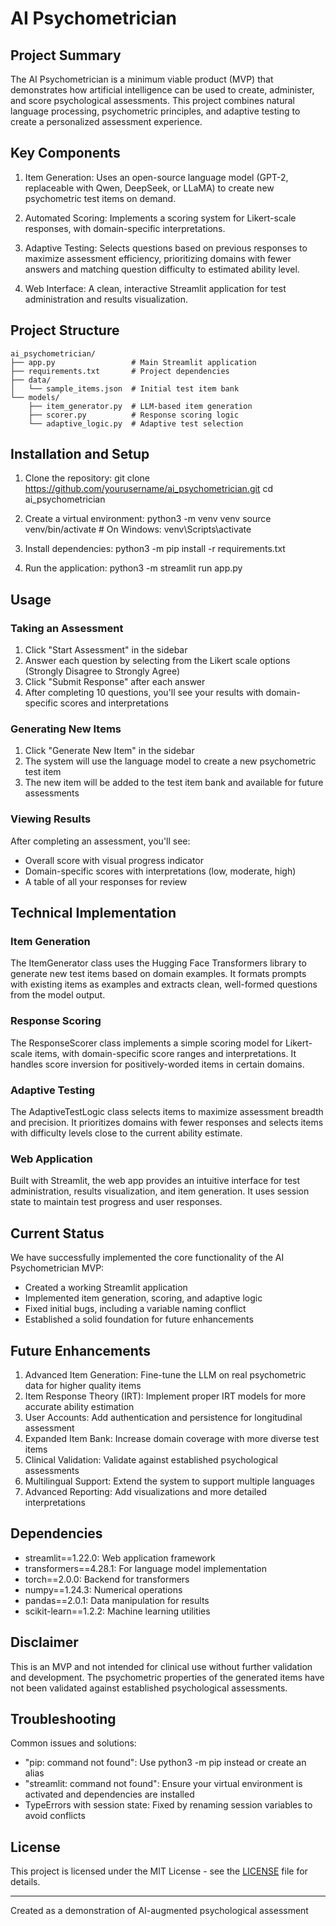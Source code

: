 # AI Psychometrician

## Project Summary

The AI Psychometrician is a minimum viable product (MVP) that demonstrates how artificial intelligence can be used to create, administer, and score psychological assessments. This project combines natural language processing, psychometric principles, and adaptive testing to create a personalized assessment experience.

## Key Components

1. Item Generation: Uses an open-source language model (GPT-2, replaceable with Qwen, DeepSeek, or LLaMA) to create new psychometric test items on demand.

2. Automated Scoring: Implements a scoring system for Likert-scale responses, with domain-specific interpretations.

3. Adaptive Testing: Selects questions based on previous responses to maximize assessment efficiency, prioritizing domains with fewer answers and matching question difficulty to estimated ability level.

4. Web Interface: A clean, interactive Streamlit application for test administration and results visualization.

## Project Structure

```
ai_psychometrician/
├── app.py                 # Main Streamlit application
├── requirements.txt       # Project dependencies
├── data/
│   └── sample_items.json  # Initial test item bank
└── models/
    ├── item_generator.py  # LLM-based item generation
    ├── scorer.py          # Response scoring logic
    └── adaptive_logic.py  # Adaptive test selection
```

## Installation and Setup

1. Clone the repository:
   git clone https://github.com/yourusername/ai_psychometrician.git
   cd ai_psychometrician

2. Create a virtual environment:
   python3 -m venv venv
   source venv/bin/activate  # On Windows: venv\Scripts\activate

3. Install dependencies:
   python3 -m pip install -r requirements.txt

4. Run the application:
   python3 -m streamlit run app.py

## Usage

### Taking an Assessment

1. Click "Start Assessment" in the sidebar
2. Answer each question by selecting from the Likert scale options (Strongly Disagree to Strongly Agree)
3. Click "Submit Response" after each answer
4. After completing 10 questions, you'll see your results with domain-specific scores and interpretations

### Generating New Items

1. Click "Generate New Item" in the sidebar
2. The system will use the language model to create a new psychometric test item
3. The new item will be added to the test item bank and available for future assessments

### Viewing Results

After completing an assessment, you'll see:
- Overall score with visual progress indicator
- Domain-specific scores with interpretations (low, moderate, high)
- A table of all your responses for review

## Technical Implementation

### Item Generation
The ItemGenerator class uses the Hugging Face Transformers library to generate new test items based on domain examples. It formats prompts with existing items as examples and extracts clean, well-formed questions from the model output.

### Response Scoring
The ResponseScorer class implements a simple scoring model for Likert-scale items, with domain-specific score ranges and interpretations. It handles score inversion for positively-worded items in certain domains.

### Adaptive Testing
The AdaptiveTestLogic class selects items to maximize assessment breadth and precision. It prioritizes domains with fewer responses and selects items with difficulty levels close to the current ability estimate.

### Web Application
Built with Streamlit, the web app provides an intuitive interface for test administration, results visualization, and item generation. It uses session state to maintain test progress and user responses.

## Current Status

We have successfully implemented the core functionality of the AI Psychometrician MVP:
- Created a working Streamlit application
- Implemented item generation, scoring, and adaptive logic
- Fixed initial bugs, including a variable naming conflict
- Established a solid foundation for future enhancements

## Future Enhancements

1. Advanced Item Generation: Fine-tune the LLM on real psychometric data for higher quality items
2. Item Response Theory (IRT): Implement proper IRT models for more accurate ability estimation
3. User Accounts: Add authentication and persistence for longitudinal assessment
4. Expanded Item Bank: Increase domain coverage with more diverse test items
5. Clinical Validation: Validate against established psychological assessments
6. Multilingual Support: Extend the system to support multiple languages
7. Advanced Reporting: Add visualizations and more detailed interpretations

## Dependencies

- streamlit==1.22.0: Web application framework
- transformers==4.28.1: For language model implementation
- torch==2.0.0: Backend for transformers
- numpy==1.24.3: Numerical operations
- pandas==2.0.1: Data manipulation for results
- scikit-learn==1.2.2: Machine learning utilities

## Disclaimer

This is an MVP and not intended for clinical use without further validation and development. The psychometric properties of the generated items have not been validated against established psychological assessments.

## Troubleshooting

Common issues and solutions:
- "pip: command not found": Use python3 -m pip instead or create an alias
- "streamlit: command not found": Ensure your virtual environment is activated and dependencies are installed
- TypeErrors with session state: Fixed by renaming session variables to avoid conflicts

## License

This project is licensed under the MIT License - see the [LICENSE](LICENSE) file for details.

---

Created as a demonstration of AI-augmented psychological assessment 